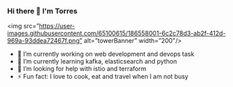 ### Hi there 👋 I'm Torres


<img src=”https://user-images.githubusercontent.com/65100615/186558001-6c2c78d3-ab2f-412d-969a-93ddea72467f.png” alt=”towerBanner” width=”200"/>

- 🔭 I’m currently working on web development and devops task
- 🌱 I’m currently learning kafka, elasticsearch and python
- 🤔 I’m looking for help with istio and terraform
- ⚡ Fun fact: I love to cook, eat and travel when I am not busy

<!--
**heartTorres/heartTorres** is a ✨ _special_ ✨ repository because its `README.md` (this file) appears on your GitHub profile.

Here are some ideas to get you started:

- 🔭 I’m currently working on web development and devops task
- 🌱 I’m currently learning kafka, elasticsearch and python
- 🤔 I’m looking for help with istio and terraform
- ⚡ Fun fact: I love to cook, eat and travel when I am not busy
-->
